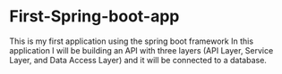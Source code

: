# First-Spring-boot-app
This is my first application using the spring boot framework
In this application I will be building an API with three layers (API Layer, Service Layer, and Data Access Layer) and it will be connected to a database.
